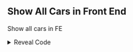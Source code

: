 ## Show All Cars in Front End

Show all cars in FE

<details>
<summary>Reveal Code</summary>

```hex
006F9D5A 00000001
```
</details>